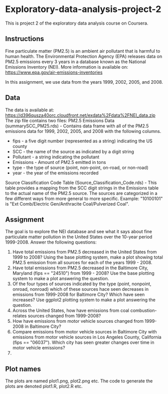 Exploratory-data-analysis-project-2
===================================
This is project 2 of the exploratory data analysis course on Coursera.

Instructions
------------
Fine particulate matter (PM2.5) is an ambient air pollutant that is harmful to human health. The Environmental Protection Agency (EPA) releases data on PM2.5 emissions every 3 years in a database known as the National Emissions Inventory (NEI). More information is available on: https://www.epa.gov/air-emissions-inventories

In this assignment, we use data from the years 1999, 2002, 2005, and 2008.

Data
----
The data is available at: https://d396qusza40orc.cloudfront.net/exdata%2Fdata%2FNEI_data.zip
The zip file contains two files:
PM2.5 Emissions Data (summarySCC_PM25.rds) - Contains data frame with all of the PM2.5 emissions data for 1999, 2002, 2005, and 2008 with the following columns.
* fips - a five digit number (represented as a string) indicating the US county
* SCC - the name of the source as indicated by a digit string
* Pollutant - a string indicating the pollutant
* Emissions - Amount of PM2.5 emitted in tons
* type - the type of source (point, non-point, on-road, or non-road)
* year - the year of the emissions recorded

Source Classification Code Table (Source_Classification_Code.rds) - This table provides a mapping from the SCC digit strings in the Emissions table to the actual name of the PM2.5 source. The sources are categorized in a few different ways from more general to more specific. Example: "10100101" is "Ext Comb/Electric Gen/Anthracite Coal/Pulverized Coal".

Assignment
----------
The goal is to explore the NEI database and see what it says about fine particulate matter pollution in the United States over the 10-year period 1999-2008. Answer the following questions:
1. Have total emissions from PM2.5 decreased in the United States from 1999 to 2008? Using the base plotting system, make a plot showing total PM2.5 emission from all sources for each of the years 1999 - 2008.
2. Have total emissions from PM2.5 decreased in the Baltimore City, Maryland (fips == "24510") from 1999 - 2008? Use the base plotting system to make a plot answering the question.
3. Of the four types of sources indicated by the type (point, nonpoint, onroad, nonroad) which of these sources hace seen decreases in emissions from 1999-2008 for Baltimore City? Which have seen increases? Use ggplot2 plotting system to make a plot answering the question.
4. Across the United States, how have emissions from coal combustion-relates sources changed from 1999-2008?
5. How have emissions from motor vehicle sources changed from 1999-2008 in Baltimore City?
6. Compare emissions from motor vehicle sources in Baltimore City with emissions from motor vehicle sources in Los Angeles County, California (fips == "06037"). Which city has seen greater changes over time in motor vehicle emissions?
7. 

Plot names
----------
The plots are named plot1.png, plot2.png etc. 
The code to generate the plots are denoted plot1.R, plot2.R etc.
